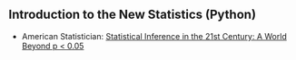 ## Introduction to the New Statistics (Python)

- American Statistician: [Statistical Inference in the 21st Century: A World Beyond p < 0.05](https://www.tandfonline.com/toc/utas20/73/sup1?nav=tocList)
